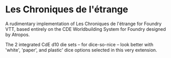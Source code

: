 # Les Chroniques de l'étrange

A rudimentary implementation of Les Chroniques de l'étrange for Foundry VTT, based entirely on the CDE Worldbuilding System for Foundry designed by Atropos.

The 2 integrated CdE d10 die sets – for dice-so-nice – look better with 'white', 'paper', and plastic' dice options selected in this very extension.